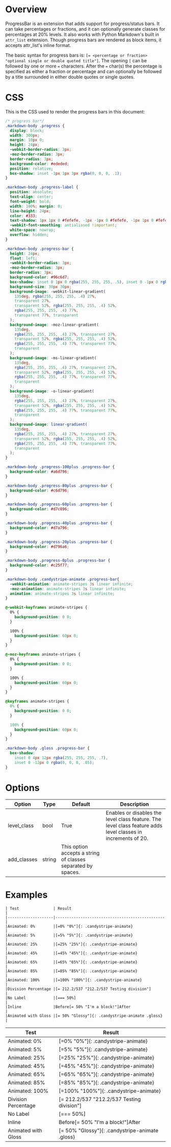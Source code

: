 # Overview
ProgressBar is an extension that adds support for progress/status bars.  It can take percentages or fractions, and it can optionally generate classes for percentages at 20% levels.  It also works with Python Markdown's built in `attr_list` extension.  Though progress bars are rendered as block items, it accepts attr_list's inline format.

The basic syntax for progress bars is: `[= <percentage or fraction> "optional single or double quoted title"]`.  The opening `[` can be followed by one or more `=` characters. After the `=` char(s) the percentage is specified as either a fraction or percentage and can optionally be followed by a title surrounded in either double quotes or single quotes.

# CSS
This is the CSS used to render the progress bars in this document:

```css
/* progress bar*/
.markdown-body .progress {
  display: block;
  width: 300px;
  margin: 10px 0;
  height: 24px;
  -webkit-border-radius: 3px;
  -moz-border-radius: 3px;
  border-radius: 3px;
  background-color: #ededed;
  position: relative;
  box-shadow: inset -1px 1px 3px rgba(0, 0, 0, .1);
}

.markdown-body .progress-label {
  position: absolute;
  text-align: center;
  font-weight: bold;
  width: 100%; margin: 0;
  line-height: 24px;
  color: #333;
  text-shadow: 1px 1px 0 #fefefe, -1px -1px 0 #fefefe, -1px 1px 0 #fefefe, 1px -1px 0 #fefefe, 0 1px 0 #fefefe, 0 -1px 0 #fefefe, 1px 0 0 #fefefe, -1px 0 0 #fefefe, 1px 1px 2px #000;
  -webkit-font-smoothing: antialiased !important;
  white-space: nowrap;
  overflow: hidden;
}

.markdown-body .progress-bar {
  height: 24px;
  float: left;
  -webkit-border-radius: 3px;
  -moz-border-radius: 3px;
  border-radius: 3px;
  background-color: #96c6d7;
  box-shadow: inset 0 1px 0 rgba(255, 255, 255, .5), inset 0 -1px 0 rgba(0, 0, 0, .1);
  background-size: 30px 30px;
  background-image: -webkit-linear-gradient(
    135deg, rgba(255, 255, 255, .4) 27%,
    transparent 27%,
    transparent 52%, rgba(255, 255, 255, .4) 52%,
    rgba(255, 255, 255, .4) 77%,
    transparent 77%, transparent
  );
  background-image: -moz-linear-gradient(
    135deg,
    rgba(255, 255, 255, .4) 27%, transparent 27%,
    transparent 52%, rgba(255, 255, 255, .4) 52%,
    rgba(255, 255, 255, .4) 77%, transparent 77%,
    transparent
  );
  background-image: -ms-linear-gradient(
    135deg,
    rgba(255, 255, 255, .4) 27%, transparent 27%,
    transparent 52%, rgba(255, 255, 255, .4) 52%,
    rgba(255, 255, 255, .4) 77%, transparent 77%,
    transparent
  );
  background-image: -o-linear-gradient(
    135deg,
    rgba(255, 255, 255, .4) 27%, transparent 27%,
    transparent 52%, rgba(255, 255, 255, .4) 52%,
    rgba(255, 255, 255, .4) 77%, transparent 77%,
    transparent
  );
  background-image: linear-gradient(
    135deg,
    rgba(255, 255, 255, .4) 27%, transparent 27%,
    transparent 52%, rgba(255, 255, 255, .4) 52%,
    rgba(255, 255, 255, .4) 77%, transparent 77%,
    transparent
  );
}

.markdown-body .progress-100plus .progress-bar {
  background-color: #a6d796;
}

.markdown-body .progress-80plus .progress-bar {
  background-color: #c6d796;
}

.markdown-body .progress-60plus .progress-bar {
  background-color: #d7c896;
}

.markdown-body .progress-40plus .progress-bar {
  background-color: #d7a796;
}

.markdown-body .progress-20plus .progress-bar {
  background-color: #d796a6;
}

.markdown-body .progress-0plus .progress-bar {
  background-color: #c25f77;
}

.markdown-body .candystripe-animate .progress-bar{
  -webkit-animation: animate-stripes 3s linear infinite;
  -moz-animation: animate-stripes 3s linear infinite;
  animation: animate-stripes 3s linear infinite;
}

@-webkit-keyframes animate-stripes {
  0% {
    background-position: 0 0;
  }

  100% {
    background-position: 60px 0;
  }
}

@-moz-keyframes animate-stripes {
  0% {
    background-position: 0 0;
  }

  100% {
    background-position: 60px 0;
  }
}

@keyframes animate-stripes {
  0% {
    background-position: 0 0;
  }

  100% {
    background-position: 60px 0;
  }
}

.markdown-body .gloss .progress-bar {
  box-shadow:
    inset 0 4px 12px rgba(255, 255, 255, .7),
    inset 0 -12px 0 rgba(0, 0, 0, .05);
}
```

# Options
| Option    | Type | Default | Description |
|-----------|------|---------|-------------|
|level_class| bool | True | Enables or disables the level class feature.  The level class feature adds level classes in increments of 20. |
|add_classes| string | This option accepts a string of classes separated by spaces. |

# Examples

```
| Test               | Result                                         |
|--------------------|------------------------------------------------|
|Animated: 0%        |[=0% "0%"]{: .candystripe-animate}              |
|Animated: 5%        |[=5% "5%"]{: .candystripe-animate}              |
|Animated: 25%       |[=25% "25%"]{: .candystripe-animate}            |
|Animated: 45%       |[=45% "45%"]{: .candystripe-animate}            |
|Animated: 65%       |[=65% "65%"]{: .candystripe-animate}            |
|Animated: 85%       |[=85% "85%"]{: .candystripe-animate}            |
|Animated: 100%      |[=100% "100%"]{: .candystripe-animate}          |
|Division Percentage |[= 212.2/537 "212.2/537 Testing division"]      |
|No Label            |[=== 50%]                                       |
|Inline              |Before[= 50% "I'm a block!"]After               |
|Animated with Gloss |[= 50% "Glossy"]{: .candystripe-animate .gloss} |
```

| Test               | Result                                         |
|--------------------|------------------------------------------------|
|Animated: 0%        |[=0% "0%"]{: .candystripe-animate}              |
|Animated: 5%        |[=5% "5%"]{: .candystripe-animate}              |
|Animated: 25%       |[=25% "25%"]{: .candystripe-animate}            |
|Animated: 45%       |[=45% "45%"]{: .candystripe-animate}            |
|Animated: 65%       |[=65% "65%"]{: .candystripe-animate}            |
|Animated: 85%       |[=85% "85%"]{: .candystripe-animate}            |
|Animated: 100%      |[=100% "100%"]{: .candystripe-animate}          |
|Division Percentage |[= 212.2/537 "212.2/537 Testing division"]      |
|No Label            |[=== 50%]                                       |
|Inline              |Before[= 50% "I'm a block!"]After               |
|Animated with Gloss |[= 50% "Glossy"]{: .candystripe-animate .gloss} |
